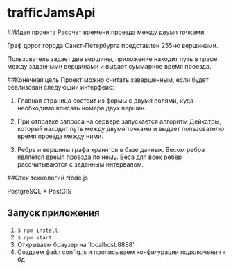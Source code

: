 # trafficJamsApi
 
##Идея проекта
Рассчет времени проезда между двумя точками.
 
Граф дорог города Санкт-Петербурга представлен 255-ю вершинами. 

Пользователь задает две вершины, приложение находит путь в графе между заданными вершинами и выдает суммарное время проезда.
 
##Конечная цель
Проект можно считать завершенным, если будет реализован следующий интерфейс:

1) Главная страница состоит из формы с двумя полями, куда необходимо вписать номера двух вершин. 

2) При отправке запроса на сервере запускается алгоритм Дейкстры, который находит путь между двумя точками и выдает пользователю время проезда между ними. 

3) Ребра и вершины графа хранятся в базе данных. Весом ребра является время проезда по нему. Веса для всех ребер рассчитываются с заданным интервалом. 
 
##Стек технологий
Node.js 

PostgreSQL + PostGIS

## Запуск приложения

1. `$ npm install`
2. `$ npm start`
3. Открываем браузер на 'localhost:8888'
4. Создаем файл config.js и прописываем конфигурации подключения к бд

